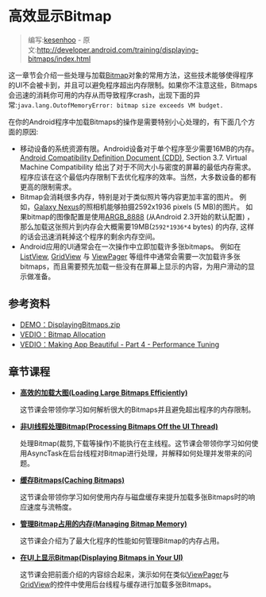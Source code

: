 # 高效显示Bitmap

> 编写:[kesenhoo](https://github.com/kesenhoo) - 原文:<http://developer.android.com/training/displaying-bitmaps/index.html>

这一章节会介绍一些处理与加载[Bitmap](http://developer.android.com/reference/android/graphics/Bitmap.html)对象的常用方法，这些技术能够使得程序的UI不会被卡到，并且可以避免程序超出内存限制。如果你不注意这些，Bitmaps会迅速的消耗你可用的内存从而导致程序crash，出现下面的异常:`java.lang.OutofMemoryError: bitmap size exceeds VM budget.`

在你的Android程序中加载Bitmaps的操作是需要特别小心处理的，有下面几个方面的原因:

* 移动设备的系统资源有限。Android设备对于单个程序至少需要16MB的内存。[Android Compatibility Definition Document (CDD)](http://source.android.com/compatibility/downloads.html), Section 3.7. Virtual Machine Compatibility 给出了对于不同大小与密度的屏幕的最低内存需求。 程序应该在这个最低内存限制下去优化程序的效率。当然，大多数设备的都有更高的限制需求。
* Bitmap会消耗很多内存，特别是对于类似照片等内容更加丰富的图片。 例如，[Galaxy Nexus](http://www.android.com/devices/detail/galaxy-nexus)的照相机能够拍摄2592x1936 pixels (5 MB)的图片。 如果bitmap的图像配置是使用[ARGB_8888](http://developer.android.com/reference/android/graphics/Bitmap.Config.html) (从Android 2.3开始的默认配置) ，那么加载这张照片到内存会大概需要19MB(`2592*1936*4` bytes) 的内存, 这样的话会迅速消耗掉这个程序的剩余内存空间。
* Android应用的UI通常会在一次操作中立即加载许多张bitmaps。 例如在[ListView](http://developer.android.com/reference/android/widget/ListView.html), [GridView](http://developer.android.com/reference/android/widget/GridView.html) 与 [ViewPager](http://developer.android.com/reference/android/support/v4/view/ViewPager.html) 等组件中通常会需要一次加载许多张bitmaps，而且需要预先加载一些没有在屏幕上显示的内容，为用户滑动的显示做准备。

## 参考资料

* [DEMO：DisplayingBitmaps.zip](http://developer.android.com/downloads/samples/DisplayingBitmaps.zip)
* [VEDIO：Bitmap Allocation](http://www.youtube.com/watch?v=rsQet4nBVi8)
* [VEDIO：Making App Beautiful - Part 4 - Performance Tuning](http://www.youtube.com/watch?v=pMRnGDR6Cu0)


## 章节课程

* [**高效的加载大图(Loading Large Bitmaps Efficiently)**](load-bitmap.html)

  这节课会带领你学习如何解析很大的Bitmaps并且避免超出程序的内存限制。


* [**非UI线程处理Bitmap(Processing Bitmaps Off the UI Thread)**](process-bitmap.html)

  处理Bitmap(裁剪,下载等操作)不能执行在主线程。这节课会带领你学习如何使用AsyncTask在后台线程对Bitmap进行处理，并解释如何处理并发带来的问题。


* [**缓存Bitmaps(Caching Bitmaps)**](cache-bitmap.html)

  这节课会带领你学习如何使用内存与磁盘缓存来提升加载多张Bitmaps时的响应速度与流畅度。


* [**管理Bitmap占用的内存(Managing Bitmap Memory)**](manage-memory.html)

  这节课会介绍为了最大化程序的性能如何管理Bitmap的内存占用。


* [**在UI上显示Bitmap(Displaying Bitmaps in Your UI)**](display-bitmap.html)

  这节课会把前面介绍的内容综合起来，演示如何在类似[ViewPager](http://developer.android.com/reference/android/support/v4/view/ViewPager.html)与[GridView](http://developer.android.com/reference/android/widget/GridView.html)的控件中使用后台线程与缓存进行加载多张Bitmaps。
